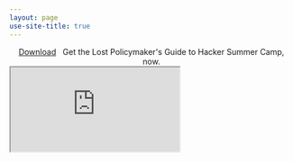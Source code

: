 ```yaml
---
layout: page
use-site-title: true
---
```


<center><a href="https://lostpolicymaker.org/LostPolicymaker_HackerSummerCamp_2019.pdf" class="btn btn-default" role="button">Download</a>&nbsp;&nbsp;&nbsp;Get the Lost Policymaker's Guide to Hacker Summer Camp, now.</center>

<div class="embed-responsive embed-responsive-4by3">
  <iframe class="embed-responsive-item" src="https://lostpolicymaker.org/LostPolicymaker_HackerSummerCamp_2019.pdf" allowfullscreen></iframe>
</div>
